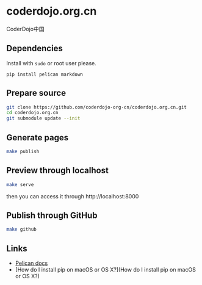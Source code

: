 # coderdojo.org.cn
CoderDojo中国

## Dependencies
Install with `sudo` or root user please.
```
pip install pelican markdown
```

## Prepare source
```bash
git clone https://github.com/coderdojo-org-cn/coderdojo.org.cn.git
cd coderdojo.org.cn
git submodule update --init
```

## Generate pages
```bash
make publish
```

## Preview through localhost
```bash
make serve
```

then you can access it through http://localhost:8000

## Publish through GitHub
```bash
make github
```

## Links
* [Pelican docs](https://docs.getpelican.com/en/stable/)
* [How do I install pip on macOS or OS X?](How do I install pip on macOS or OS X?)

